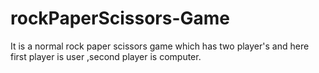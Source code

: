 # rockPaperScissors-Game
It is a normal rock paper scissors game which has two player's and here first player is user ,second player is computer.
